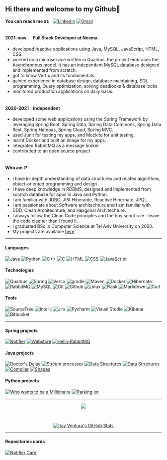 ## Hi there and welcome to my Github👋 
<b>You can reach me at:&ensp;</b>
[![Linkedin](https://img.shields.io/badge/-Linkedin-0A66C2?style=plastic&logo=linkedin)](https://www.linkedin.com/in/itayventura)
[![Gmail](https://img.shields.io/badge/-Gmail-EA4335?style=plastic&logo=Gmail&logoColor=white)](mailto:ventura.itay@gmail.com)
<br></br>

#### 2021-now &emsp; Full Stack Developer at Neema.

- developed reactive applications using Java, MySQL, JavaScript, HTML, CSS.
- worked on a microservice written in Quarkus. the project embraces the Asynchronous model. it has an independent MySQL database designed and implemented from scratch.
- got to know Vert.x and its fundamentals.
- gained experience in database design, database maintaining, SQL programming, Query optimization, solving deadlocks & database locks 
- monitored production applications on daily basis.
<br></br>
#### 2020-2021 &ensp; Independent
- developed some web applications using the Spring Framework by leveraging Spring Boot, Spring Data, Spring Data Commons, Spring Data Rest, Spring Hateoas, Spring Cloud, Spring MVC.
- used Junit for testing my apps, and Mockito for unit testing.
- learnt Docker and built an image for my apps.
- integrated RabbitMQ as a message broker 
- contributed to an open source project
<br></br>
#### Who am I?
- I have in-depth understanding of data structures and related algorithms, object-oriented programming and design
- I have deep knowledge in RDBMS, designed and implemented from scratch database for apps in Java and Python.
- I am familiar with JDBC, JPA Hiberante, Reactive Hibernate, JPQL.
- I am passionate about Software architechture and I am familiar with DDD, Clean Architechture, and Hexgonal Architechture.
- I always follow the Clean Code principles and the boy scout rule - leave the code cleaner than I found it. 
- I graduated BSc in Computer Science at Tel Aviv University on 2020.
- My projects are available [here](https://github.com/itayventura?tab=repositories)


---

#### Languages
![Java](https://img.shields.io/badge/-Java-8B4513?&logo=Java&logoColor=fff&style=plastic)
![Python](https://img.shields.io/badge/-Python-ffd757?&logo=Python&logoColor=3776AB&style=plastic)
![C++](https://img.shields.io/badge/-C++-00599C?&logo=c%2b%2b&logoColor=00599&style=plastic)
![C](https://img.shields.io/badge/-c-A8B9CC?&logo=C&logoColor=00599C&style=plastic)
![HTML](https://img.shields.io/badge/HTML-E34F26?style=plastic&logo=html5&logoColor=fff)
![CSS](https://img.shields.io/badge/CSS-1572B6?style=plastic&logo=css3&logoColor=fff)
![JavaScript](https://img.shields.io/badge/JavaScript-F7DF1E?style=plastic&logo=JavaScript&logoColor=000)

#### Technologies
![Quarkus](https://img.shields.io/badge/-Quarkus-4695EB?&logo=quarkus&logoColor=fff&style=plastic)
![Spring](https://img.shields.io/badge/-Spring-6DB33F?&style=plastic&logo=spring&logoColor=fff)
![Vert.x](https://img.shields.io/badge/-Vert.x-000?&style=plastic&logo=eclipsevertdotx&logoColor=782A90)
![gradle](https://img.shields.io/badge/-gradle-02303A?&style=plastic&logo=gradle&logoColor=fff)
![Maven](https://img.shields.io/badge/-Maven-C71A36?&style=plastic&logo=Apache%20Maven&logoColor=#C71A36)
![Docker](https://img.shields.io/badge/-Docker-2496ED?style=plastic&logo=Docker&logoColor=fff)
![Hibernate](https://img.shields.io/badge/-Hibernate-59666C?style=plastic&logo=hibernate)
![RabbitMQ](https://img.shields.io/badge/-RabbitMQ-FF6600?&style=plastic&logo=rabbitmq&logoColor=fff)
![MySQL](https://img.shields.io/badge/-MySQL-4479A1?style=plastic&logo=mysql&logoColor=fff&logoWidth=16)
![Git](https://img.shields.io/badge/-Git-F05032?style=plastic&logo=git&logoColor=fff)
![Github](https://img.shields.io/badge/-Github-000?&logo=github)
![Linux](https://img.shields.io/badge/Linux-FCC624?style=plastic&logo=linux&logoWidth=16&logoColor=fff)
![Flask](https://img.shields.io/badge/-Flask-white?&style=plastic&logo=flask&logoColor=black)
![Markdown](https://img.shields.io/badge/-Markdown-black?style=plastic&logo=markdown&logoColor=fff)
![Curl](https://img.shields.io/badge/-Curl-007600?&logo=curl&logoColor=073551&style=plastic)

#### Tools
![SourceTree](https://img.shields.io/badge/-SourceTree-0052CC?&logo=Sourcetree&logoColor=fff&style=plastic)
![Intellij](https://img.shields.io/badge/-IntelliJ%20IDEA-000000?&logo=IntelliJ%20IDEA&logoColor=fff&style=plastic)
![Jira](https://img.shields.io/badge/Jira-0052CC?style=plastic&logo=Jira&logoColor=white)
![Pycharm](https://img.shields.io/badge/PyCharm-000000.svg?&style=plastic&logo=PyCharm&logoColor=white)
![Visual Studio](https://img.shields.io/badge/Visual_Studio-5C2D91?style=plastic&logo=visual%20studio&logoColor=white)
![Kibana](https://img.shields.io/badge/Kibana-005571?style=plastic&logo=Kibana&logoColor=white)
![Bitbucket](https://img.shields.io/badge/Bitcucket-0052CC?style=plastic&logo=bitbucket&logoColor=white)

---


#### Spring projects
[![Notifier](https://img.shields.io/badge/Notifier-%20-yellow?style=plastic)](https://github.com/Itayventura/Notifier)
[![Webstore](https://img.shields.io/badge/Webstore-%20-brown?style=plastic)](https://github.com/Itayventura/webstore)
[![Hello-RabbitMQ](https://img.shields.io/badge/Hello%20RabbitMQ-%20-FF6600?style=plastic)](https://github.com/Itayventura/Hello-RabbitMQ)

#### Java projects
[![Doctor's Delay](https://img.shields.io/badge/Doctor's%20Delay-%20-red?style=plastic)](https://github.com/Itayventura/DoctorsDelay)
[![Stream processor](https://img.shields.io/badge/Stream%20Processor-%20-orange?style=plastic)](https://github.com/Itayventura/StreamProcessor)
[![Data Structures](https://img.shields.io/badge/Data%20Structuers%20and%20Algorithms-%20-green?style=plastic)](https://github.com/Itayventura/DataStructures)
[![Data Structures](https://img.shields.io/badge/Design%20Patterns-%20-blue?style=plastic)](https://github.com/Itayventura/design-patterns)
[![Compiler](https://img.shields.io/badge/Compiler-%20-lightgrey?style=plastic)](https://github.com/Itayventura/COMPILATION)
[![Shapes](https://img.shields.io/badge/Shapes-%20-pink?style=plastic)](https://github.com/Itayventura/shape)


#### Python projects
[![Who wants to be a Millionaire](https://img.shields.io/badge/Who%20wants%20to%20be%20a%20millionaire-%20-blue?style=plastic)](https://github.com/Itayventura/WhoWantsToBeAMillionaire)
[![Parking lot](https://img.shields.io/badge/Parking%20lot-%20-yellowgreen?style=plastic)](https://github.com/Itayventura/ParkingLot)

---
<div style='list-style-type: none;  display:flex; justify-content:center; align-items:center; flex-direction:column'>
  <div style='margin-bottom:12px'>
    <a href="https://github.com/Itayventura/Itayventura">
      <img align="center" src="https://github-readme-stats.vercel.app/api/top-langs/?username=Itayventura&hide=c%2B%2B,c%23&theme=dark&langs_count=10&layout=compact" />
    </a>
  </div>
  <br></br>
  <div>
    <a href="https://github.com/Itayventura/Itayventura">
      <img align="center" src="https://github-readme-stats.vercel.app/api?username=Itayventura&show_icons=true&line_height=27&count_private=true&hide=stars&theme=dark" alt="Itay Ventura's GitHub Stats" />
    </a>
  </div>
</div>
</div>

---
#### Repositories cards

[![Notifier Card](https://github-readme-stats.vercel.app/api/pin/?username=itayventura&repo=Notifier&show_owner=true&theme=dark)](https://github.com/itayventura/Notifier)

<!--  
Here are some ideas to get you started:

- 🔭 I’m currently working on ...
- 🌱 I’m currently learning ...
- 👯 I’m looking to collaborate on ...
- 🤔 I’m looking for help with ...
- 💬 Ask me about ...
- 📫 How to reach me: ...
- 😄 Pronouns: ...
- ⚡ Fun fact: ...
-->

